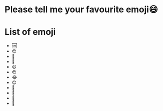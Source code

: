 # Please tell me your favourite emoji😄

# List of emoji
- 🆒
- 😊
- 🧐
- 😤
- 😄
- 😊
- 😂
- 😊
- 🐴
- 🐴
- 🦓
- 🫠
